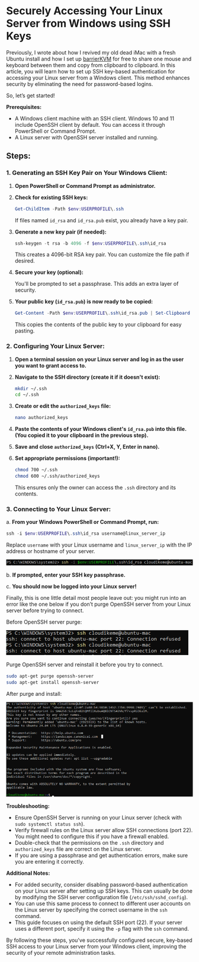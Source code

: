 # Securely Accessing Your Linux Server from Windows using SSH Keys

Previously, I wrote about how I revived my old dead iMac with a fresh Ubuntu install and how I set up [barrierKVM](https://github.com/debauchee/barrier) for free to share one mouse and keyboard between them and copy from clipboard to clipboard. In this article, you will learn how to set up SSH key-based authentication for accessing your Linux server from a Windows client. This method enhances security by eliminating the need for password-based logins.

So, let’s get started!

**Prerequisites:**

- A Windows client machine with an SSH client. Windows 10 and 11 include OpenSSH client by default. You can access it through PowerShell or Command Prompt.
- A Linux server with OpenSSH server installed and running.

## Steps:

### 1. Generating an SSH Key Pair on Your Windows Client:

1. **Open PowerShell or Command Prompt as administrator.**

2. **Check for existing SSH keys:**

   ```powershell
   Get-ChildItem -Path $env:USERPROFILE\.ssh
   ```

   If files named `id_rsa` and `id_rsa.pub` exist, you already have a key pair.

3. **Generate a new key pair (if needed):**

   ```powershell
   ssh-keygen -t rsa -b 4096 -f $env:USERPROFILE\.ssh\id_rsa
   ```

   This creates a 4096-bit RSA key pair. You can customize the file path if desired.

4. **Secure your key (optional):**

   You'll be prompted to set a passphrase. This adds an extra layer of security.

5. **Your public key (`id_rsa.pub`) is now ready to be copied:**

   ```powershell
   Get-Content -Path $env:USERPROFILE\.ssh\id_rsa.pub | Set-Clipboard
   ```

   This copies the contents of the public key to your clipboard for easy pasting.

### 2. Configuring Your Linux Server:

1. **Open a terminal session on your Linux server and log in as the user you want to grant access to.**

2. **Navigate to the SSH directory (create it if it doesn't exist):**

   ```bash
   mkdir ~/.ssh
   cd ~/.ssh
   ```

3. **Create or edit the `authorized_keys` file:**

   ```bash
   nano authorized_keys
   ```

4. **Paste the contents of your Windows client's `id_rsa.pub` into this file. (You copied it to your clipboard in the previous step).**

5. **Save and close `authorized_keys` (Ctrl+X, Y, Enter in nano).**

6. **Set appropriate permissions (important!):**

   ```bash
   chmod 700 ~/.ssh
   chmod 600 ~/.ssh/authorized_keys
   ```

   This ensures only the owner can access the `.ssh` directory and its contents.

### 3. Connecting to Your Linux Server:

a. **From your Windows PowerShell or Command Prompt, run:**

   ```powershell
   ssh -i $env:USERPROFILE\.ssh\id_rsa username@linux_server_ip
   ```

   Replace `username` with your Linux username and `linux_server_ip` with the IP address or hostname of your server.

![alt text](image.png)

b. **If prompted, enter your SSH key passphrase.**

c. **You should now be logged into your Linux server!**

Finally, this is one little detail most people leave out: you might run into an error like the one below if you don’t purge OpenSSH server from your Linux server before trying to connect.

Before OpenSSH server purge:

![alt text](ssh-no-purge-error.png)

Purge OpenSSH server and reinstall it before you try to connect.

```bash
sudo apt-get purge openssh-server
sudo apt-get install openssh-server
```

After purge and install:

![alt text](ssh-after-purge.png)

**Troubleshooting:**

- Ensure OpenSSH Server is running on your Linux server (check with `sudo systemctl status ssh`).
- Verify firewall rules on the Linux server allow SSH connections (port 22). You might need to configure this if you have a firewall enabled.
- Double-check that the permissions on the `.ssh` directory and `authorized_keys` file are correct on the Linux server.
- If you are using a passphrase and get authentication errors, make sure you are entering it correctly.

**Additional Notes:**

- For added security, consider disabling password-based authentication on your Linux server after setting up SSH keys. This can usually be done by modifying the SSH server configuration file (`/etc/ssh/sshd_config`).
- You can use this same process to connect to different user accounts on the Linux server by specifying the correct username in the `ssh` command.
- This guide focuses on using the default SSH port (22). If your server uses a different port, specify it using the `-p` flag with the `ssh` command.

By following these steps, you've successfully configured secure, key-based SSH access to your Linux server from your Windows client, improving the security of your remote administration tasks.
